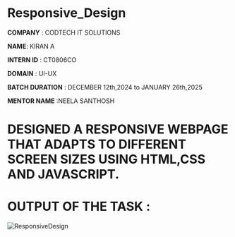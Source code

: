 # Responsive_Design

**COMPANY** : CODTECH IT SOLUTIONS

**NAME**: KIRAN A

**INTERN ID** : CT0806CO

**DOMAIN** : UI-UX

**BATCH DURATION** : DECEMBER 12th,2024 to JANUARY 26th,2025

**MENTOR NAME** :NEELA SANTHOSH

# DESIGNED A RESPONSIVE WEBPAGE THAT ADAPTS TO DIFFERENT SCREEN SIZES USING HTML,CSS AND JAVASCRIPT.

# OUTPUT OF THE TASK :

![ResponsiveDesign](https://github.com/user-attachments/assets/3a1d3da6-f4e7-4f75-984c-a98b181e10f8)
